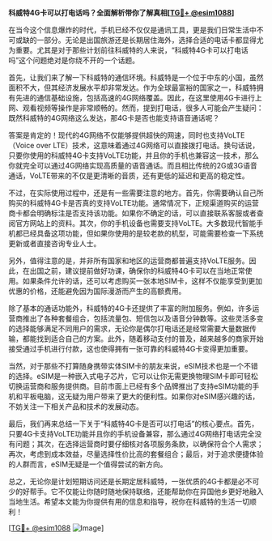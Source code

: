 **科威特4G卡可以打电话吗？全面解析带你了解真相[[TG💪+ @esim1088](https://t.me/s/esim1088)]**

在当今这个信息爆炸的时代，手机已经不仅仅是通讯工具，更是我们日常生活中不可或缺的一部分。无论是出国旅游还是长期居住海外，选择合适的电话卡都显得尤为重要。尤其是对于那些计划前往科威特的人来说，“科威特4G卡可以打电话吗”这个问题绝对是你绕不开的一个话题。

首先，让我们来了解一下科威特的通信环境。科威特是一个位于中东的小国，虽然面积不大，但其经济发展水平却非常发达。作为全球最富裕的国家之一，科威特拥有先进的通信基础设施，包括高速的4G网络覆盖。因此，在这里使用4G卡进行上网、观看视频等操作是非常顺畅的。然而，提到打电话，很多人可能会产生疑问：既然科威特的4G网络这么发达，那4G卡是否也能支持语音通话呢？

答案是肯定的！现代的4G网络不仅能够提供超快的网速，同时也支持VoLTE（Voice over LTE）技术，这意味着通过4G网络可以直接拨打电话。换句话说，只要你使用的科威特4G卡支持VoLTE功能，并且你的手机也兼容这一技术，那么你就完全可以通过4G网络实现高质量的语音通话。而且相比传统的2G或3G语音通话，VoLTE带来的不仅是更清晰的音质，还有更低的延迟和更高的稳定性。

不过，在实际使用过程中，还是有一些需要注意的地方。首先，你需要确认自己所购买的科威特4G卡是否真的支持VoLTE功能。通常情况下，正规渠道购买的运营商卡都会明确标注是否支持该功能。如果你不确定的话，可以直接联系客服或者查阅官方网站上的资料。其次，你的手机设备也需要支持VoLTE。大多数现代智能手机都已经具备这项功能，但如果你使用的是较老款的机型，可能需要检查一下系统更新或者直接咨询专业人士。

另外，值得注意的是，并非所有国家和地区的运营商都普遍支持VoLTE服务。因此，在出国之前，建议提前做好功课，确保你的科威特4G卡可以在当地正常使用。如果条件允许的话，还可以考虑购买一张本地SIM卡，这样不仅能享受到更加优惠的价格，还能避免因为国际漫游而产生的高额费用。

除了基本的通话功能外，科威特的4G卡还提供了丰富的附加服务。例如，许多运营商推出了各种套餐组合，包括流量包、短信包以及语音分钟数等。这些灵活多变的选择能够满足不同用户的需求，无论你是偶尔打电话还是经常需要大量数据传输，都能找到适合自己的方案。此外，随着移动支付的普及，越来越多的商家开始接受通过手机进行付款，这也使得拥有一张可靠的科威特4G卡变得更加重要。

当然，对于那些不打算随身携带实体SIM卡的朋友来说，eSIM技术也是一个不错的选择。eSIM是一种嵌入式电子芯片，它可以让你无需更换物理SIM卡即可轻松切换运营商和服务提供商。目前市面上已经有多个品牌推出了支持eSIM功能的手机和平板电脑，这无疑为用户带来了更大的便利性。如果你对eSIM感兴趣的话，不妨关注一下相关产品和技术的发展动态。

最后，我们再来总结一下关于“科威特4G卡是否可以打电话”的核心要点。首先，只要4G卡支持VoLTE功能并且你的手机设备兼容，那么通过4G网络打电话完全没有问题；其次，在选择运营商时要仔细核对各项服务条款，以确保符合个人需求；再次，考虑到成本效益，尽量选择性价比高的套餐组合；最后，对于追求便捷体验的人群而言，eSIM无疑是一个值得尝试的新方向。

总之，无论你是计划短期访问还是长期定居科威特，一张优质的4G卡都是必不可少的好帮手。它不仅能让你随时随地保持联络，还能帮助你在异国他乡更好地融入当地生活。希望本文能为你提供有用的信息和指导，祝你在科威特的生活一切顺利！

[[TG💪+ @esim1088](https://t.me/s/esim1088) ![Image](https://i.postimg.cc/4NQfJmqS/Snipaste-2025-05-13-00-14-12.png)]